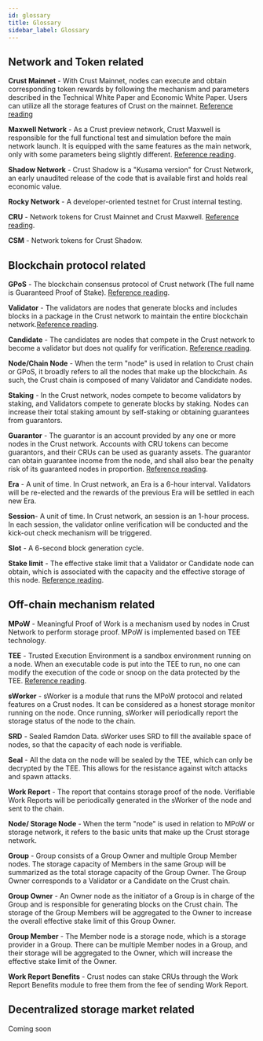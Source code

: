```yaml
---
id: glossary
title: Glossary
sidebar_label: Glossary
---
```


## Network and Token related

**Crust Mainnet** - With Crust Mainnet, nodes can execute and obtain corresponding token rewards by following the mechanism and parameters described in the Technical White Paper and Economic White Paper. Users can utilize all the storage features of Crust on the mainnet. [Reference reading](crust-overview.md)

**Maxwell Network** - As a Crust preview network, Crust Maxwell is responsible for the full functional test and simulation before the main network launch. It is equipped with the same features as the main network, only with some parameters being slightly different. [Reference reading](https://wiki-maxwell.crust.network/docs/en/previewNetworkMaxwell).

**Shadow Network** - Crust Shadow is a "Kusama version" for Crust Network, an early unaudited release of the code that is available first and holds real economic value.

**Rocky Network** - A developer-oriented testnet for Crust internal testing.

**CRU** - Network tokens for Crust Mainnet and Crust Maxwell. [Reference reading](crust-account.md).

**CSM** - Network tokens for Crust Shadow.

## Blockchain protocol related

**GPoS** - The blockchain consensus protocol of Crust network (The full name is Guaranteed Proof of Stake). [Reference reading](GPoS.md).

**Validator** - The validators are nodes that generate blocks and includes blocks in a package in the Crust network to maintain the entire blockchain network.[Reference reading](validator.md).

**Candidate** - The candidates are nodes that compete in the Crust network to become a validator but does not qualify for verification.  [Reference reading](validator.md).

**Node/Chain Node** - When the term "node" is used in relation to Crust chain or GPoS, it broadly refers to all the nodes that make up the blockchain. As such, the Crust chain is composed of many Validator and Candidate nodes.

**Staking** - In the Crust network, nodes compete to become validators by staking, and Validators compete to generate blocks by staking. Nodes can increase their total staking amount by self-staking or obtaining guarantees from guarantors.

**Guarantor** - The guarantor is an account provided by any one or more nodes in the Crust network. Accounts with CRU tokens can become guarantors, and their CRUs can be used as guaranty assets. The guarantor can obtain guarantee income from the node, and shall also bear the penalty risk of its guaranteed nodes in proportion. [Reference reading](guarantor.md).

**Era** - A unit of time. In Crust network, an Era is a 6-hour interval. Validators will be re-elected and the rewards of the previous Era will be settled in each new Era.

**Session**- A unit of time. In Crust network, an session is an 1-hour process. In each session, the validator online verification will be conducted and the kick-out check mechanism will be triggered.

**Slot** - A 6-second block generation cycle.

**Stake limit** - The effective stake limit that a Validator or Candidate node can obtain, which is associated with the capacity and the effective storage of this node. [Reference reading](GPoS.md).

## Off-chain mechanism related

**MPoW** - Meaningful Proof of Work is a mechanism used by nodes in Crust Network to perform storage proof. MPoW is implemented based on TEE technology.

**TEE** - Trusted Execution Environment is a sandbox environment running on a node. When an executable code is put into the TEE to run, no one can modify the execution of the code or snoop on the data protected by the TEE. [Reference reading](https://www.trustonic.com/technical-articles/what-is-a-trusted-execution-environment-tee/).

**sWorker** - sWorker is a module that runs the MPoW protocol and related features on a Crust nodes. It can be considered as a honest storage monitor running on the node. Once running, sWorker will periodically report the storage status of the node to the chain.

**SRD** - Sealed Ramdon Data. sWorker uses SRD to fill the available space of nodes, so that the capacity of each node is verifiable.

**Seal** - All the data on the node will be sealed by the TEE, which can only be decrypted by the TEE. This allows for the resistance against witch attacks and spawn attacks.

**Work Report** - The report that contains storage proof of the node. Verifiable Work Reports will be periodically generated in the sWorker of the node and sent to the chain.

**Node/ Storage Node** - When the term "node" is used in relation to MPoW or storage network, it refers to the basic units that make up the Crust storage network.

**Group** - Group consists of a Group Owner and multiple Group Member nodes. The storage capacity of Members in the same Group will be summarized as the total storage capacity of the Group Owner. The Group Owner corresponds to a Validator or a Candidate on the Crust chain.

**Group Owner** - An Owner node as the initiator of a Group is in charge of the Group and is responsible for generating blocks on the Crust chain. The storage of the Group Members will be aggregated to the Owner to increase the overall effective stake limit of this Group Owner.

**Group Member** - The Member node is a storage node, which is a storage provider in a Group. There can be multiple Member nodes in a Group, and their storage will be aggregated to the Owner, which will increase the effective stake limit of the Owner.

**Work Report Benefits** - Crust nodes can stake CRUs through the Work Report Benefits module to free them from the fee of sending Work Report.

## Decentralized storage market related

Coming soon
